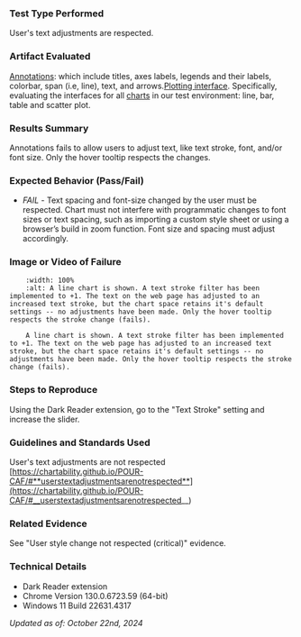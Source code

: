 ### Test Type Performed

User's text adjustments are respected.

### Artifact Evaluated

[Annotations](https://docs.bokeh.org/en/latest/docs/user_guide/interaction.html): which include titles, axes labels, legends and their labels, colorbar, span (i.e, line), text, and arrows.[Plotting interface](https://docs.bokeh.org/en/latest/docs/user_guide/basic.html#ug-basic). Specifically, evaluating the interfaces for all [charts](https://quansight-labs.github.io/bokeh-a11y-audit/#_ts1723552414769) in our test environment: line, bar, table and scatter plot.

### Results Summary

Annotations fails to allow users to adjust text, like text stroke, font, and/or font size. Only the hover tooltip respects the changes. 

### Expected Behavior (Pass/Fail)

- _FAIL_ - Text spacing and font-size changed by the user must be respected. Chart must not interfere with programmatic changes to font sizes or text spacing, such as importing a custom style sheet or using a browser’s build in zoom function. Font size and spacing must adjust accordingly.

### Image or Video of Failure

```{figure} ./assets/annotations_text-adjustments.png
    :width: 100%
    :alt: A line chart is shown. A text stroke filter has been implemented to +1. The text on the web page has adjusted to an increased text stroke, but the chart space retains it's default settings -- no adjustments have been made. Only the hover tooltip respects the stroke change (fails).

    A line chart is shown. A text stroke filter has been implemented to +1. The text on the web page has adjusted to an increased text stroke, but the chart space retains it's default settings -- no adjustments have been made. Only the hover tooltip respects the stroke change (fails).
```

### Steps to Reproduce

Using the Dark Reader extension, go to the "Text Stroke" setting and increase the slider.

### Guidelines and Standards Used

User's text adjustments are not respected [https://chartability.github.io/POUR-CAF/#**userstextadjustmentsarenotrespected**](https://chartability.github.io/POUR-CAF/#__userstextadjustmentsarenotrespected__)

### Related Evidence

See "User style change not respected (critical)" evidence.

<!-- ### Known or Documented Issues
(If there is already a github issue created for this test or a related test, it will be listed here.) -->

### Technical Details
- Dark Reader extension
- Chrome Version 130.0.6723.59 (64-bit)
- Windows 11 Build 22631.4317

*Updated as of: October 22nd, 2024*

<!-- ### Notes
.. -->
